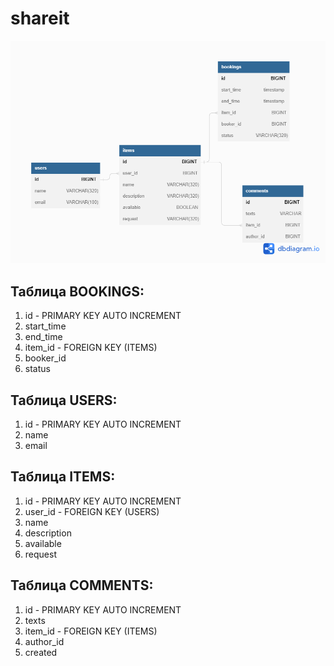 # shareit

![](pictures/shareit.png)

## Таблица BOOKINGS:

1. id - PRIMARY KEY AUTO INCREMENT
2. start_time
3. end_time
4. item_id - FOREIGN KEY (ITEMS)
5. booker_id
6. status 

## Таблица USERS:

1. id - PRIMARY KEY AUTO INCREMENT
2. name
3. email

## Таблица ITEMS:

1. id - PRIMARY KEY AUTO INCREMENT
2. user_id - FOREIGN KEY (USERS)
3. name
4. description
5. available
6. request

## Таблица COMMENTS:

1. id - PRIMARY KEY AUTO INCREMENT
2. texts
3. item_id - FOREIGN KEY (ITEMS)
4. author_id
5. created
